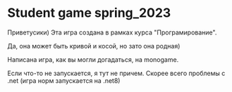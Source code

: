 # Student game spring_2023
Приветусики)
Эта игра создана в рамках курса "Програмирование".

Да, она может быть кривой и косой, но зато она родная)

Написана игра, как вы могли догадаться, на monogame.

Если что-то не запускается, я тут не причем. Скорее всего проблемы с .net (игра норм запускается на .net8)